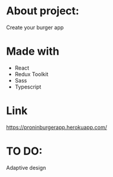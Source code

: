 # About project:

Create your burger app

# Made with
* React
* Redux Toolkit
* Sass
* Typescript

# Link

https://proninburgerapp.herokuapp.com/

# TO DO:
Adaptive design

